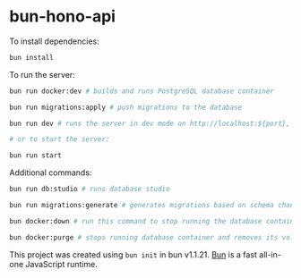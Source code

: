 # bun-hono-api

To install dependencies:

```bash
bun install
```

To run the server:

```bash
bun run docker:dev # builds and runs PostgreSQL database container

bun run migrations:apply # push migrations to the database

bun run dev # runs the server in dev mode on http://localhost:${port}, default port: 3000

# or to start the server:

bun run start
```
Additional commands:

```bash
bun run db:studio # runs database studio

bun run migrations:generate # generates migrations based on schema changes

bun docker:down # run this command to stop running the database container

bun docker:purge # stops running database container and removes its volumes !Run only if necessary

```

This project was created using `bun init` in bun v1.1.21. [Bun](https://bun.sh) is a fast all-in-one JavaScript runtime.
